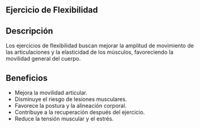 ## Ejercicio de Flexibilidad

## Descripción
Los ejercicios de flexibilidad buscan mejorar la amplitud de movimiento de las articulaciones y la elasticidad de los músculos, favoreciendo la movilidad general del cuerpo.

## Beneficios
- Mejora la movilidad articular.
- Disminuye el riesgo de lesiones musculares.
- Favorece la postura y la alineación corporal.
- Contribuye a la recuperación después del ejercicio.
- Reduce la tensión muscular y el estrés.